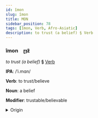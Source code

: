 ```yaml
---
id: îmon
slug: îmon
title: MON
sidebar_position: 78
tags: [îmon, Verb, Afro-Asiatic]
description: to trust (a belief) § Verb
---
```


### îmon&emsp;<span kind="abugida">ɽɟƶ̃</span>

*to trust (a belief)* **§** [Verb](../../tags/Verb)

**IPA**: /ˈi.mɑn/

**Verb**: to trust/believe

**Noun**: a belief

**Modifier**: trustable/believable

<details>
    <summary>Origin</summary>
    Arabic إيمان ʾīmān /ʔiː.maːn/<br/>
    <em>Afro-Asiatic Language Family</em>
</details>